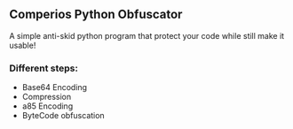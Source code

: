 ## Comperios Python Obfuscator

A simple anti-skid python program that protect your code while still make it usable!

### Different steps:
* Base64 Encoding
* Compression
* a85 Encoding
* ByteCode obfuscation
